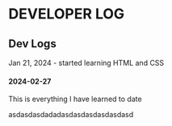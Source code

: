 # DEVELOPER LOG

## Dev Logs
Jan 21, 2024 - started learning HTML and CSS
#### 2024-02-27
 This is everything I have learned to date

asdasdasdadadasdasdasdasdasdasd